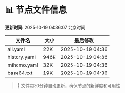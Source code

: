 # 📊 节点文件信息

**更新时间**: 2025-10-19 04:36:07 北京时间

| 文件名 | 大小 | 最后修改 |
|--------|------|----------|
| all.yaml | 22K | 2025-10-19 04:36 |
| history.yaml | 946K | 2025-10-19 04:36 |
| mihomo.yaml | 32K | 2025-10-19 04:36 |
| base64.txt | 19K | 2025-10-19 04:36 |

> 🔄 文件每30分钟自动更新，确保节点的新鲜度和可用性
